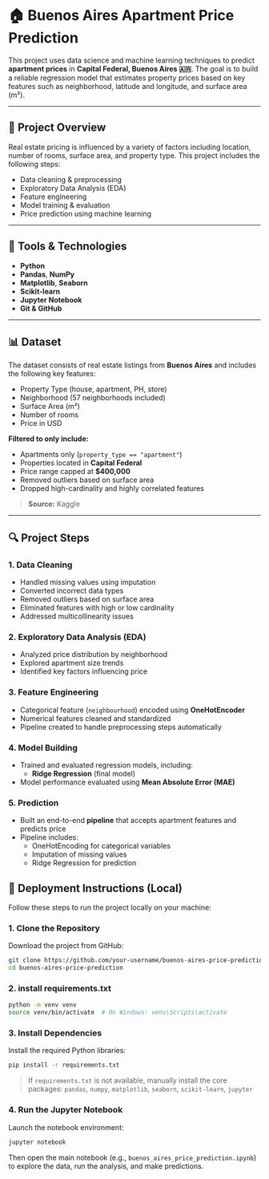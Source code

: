 
# 🏠 Buenos Aires Apartment Price Prediction

This project uses data science and machine learning techniques to predict **apartment prices** in **Capital Federal, Buenos Aires 🇦🇷**. The goal is to build a reliable regression model that estimates property prices based on key features such as neighborhood, latitude and longitude, and surface area (m²).

---

## 📌 Project Overview

Real estate pricing is influenced by a variety of factors including location, number of rooms, surface area, and property type. This project includes the following steps:

- Data cleaning & preprocessing  
- Exploratory Data Analysis (EDA)  
- Feature engineering  
- Model training & evaluation  
- Price prediction using machine learning  

---

## 🧰 Tools & Technologies

- **Python**
- **Pandas**, **NumPy**
- **Matplotlib**, **Seaborn**
- **Scikit-learn**
- **Jupyter Notebook**
- **Git & GitHub**

---

## 📊 Dataset

The dataset consists of real estate listings from **Buenos Aires** and includes the following key features:

- Property Type (house, apartment, PH, store)
- Neighborhood (57 neighborhoods included)
- Surface Area (m²)
- Number of rooms
- Price in USD

**Filtered to only include:**

- Apartments only (`property_type == "apartment"`)  
- Properties located in **Capital Federal**  
- Price range capped at **$400,000**  
- Removed outliers based on surface area  
- Dropped high-cardinality and highly correlated features  

> **Source:** Kaggle

---

## 🔍 Project Steps

### 1. Data Cleaning
- Handled missing values using imputation
- Converted incorrect data types
- Removed outliers based on surface area
- Eliminated features with high or low cardinality
- Addressed multicollinearity issues

### 2. Exploratory Data Analysis (EDA)
- Analyzed price distribution by neighborhood  
- Explored apartment size trends  
- Identified key factors influencing price  

### 3. Feature Engineering
- Categorical feature (`neighbourhood`) encoded using **OneHotEncoder**  
- Numerical features cleaned and standardized  
- Pipeline created to handle preprocessing steps automatically  

### 4. Model Building
- Trained and evaluated regression models, including:
  - **Ridge Regression** (final model)
- Model performance evaluated using **Mean Absolute Error (MAE)**

### 5. Prediction
- Built an end-to-end **pipeline** that accepts apartment features and predicts price  
- Pipeline includes:
  - OneHotEncoding for categorical variables
  - Imputation of missing values
  - Ridge Regression for prediction


## 🚀 Deployment Instructions (Local)

Follow these steps to run the project locally on your machine:

### 1. Clone the Repository

Download the project from GitHub:

```bash
git clone https://github.com/your-username/buenos-aires-price-prediction.git
cd buenos-aires-price-prediction
```

### 2. install requirements.txt 

```bash
python -m venv venv
source venv/bin/activate  # On Windows: venv\Scripts\activate

```

### 3. Install Dependencies

Install the required Python libraries:

```bash
pip install -r requirements.txt
```

> If `requirements.txt` is not available, manually install the core packages:
> `pandas`, `numpy`, `matplotlib`, `seaborn`, `scikit-learn`, `jupyter`

### 4. Run the Jupyter Notebook

Launch the notebook environment:

```bash
jupyter notebook
```

Then open the main notebook (e.g., `buenos_aires_price_prediction.ipynb`) to explore the data, run the analysis, and make predictions.




